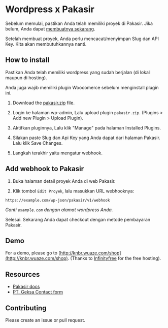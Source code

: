 # Wordpress x Pakasir

Sebelum memulai, pastikan Anda telah memiliki proyek di Pakasir. Jika belum, Anda dapat [membuatnya sekarang](https://pakasir.zone.id).

Setelah membuat proyek, Anda perlu mencacat/menyimpan Slug dan API Key. Kita akan membutuhkannya nanti.

## How to install

Pastikan Anda telah memiliki wordpress yang sudah berjalan (di lokal maupun di hosting).

Anda juga wajib memiliki plugin Woocomerce sebelum menginstall plugin ini.

1. Download the [pakasir.zip](https://github.com/gx1org/wordpress_x_pakasir/raw/refs/heads/main/pakasir.zip) file.

2. Login ke halaman wp-admin, Lalu upload plugin `pakasir.zip`. (Plugins > Add new Plugin > Upload Plugin).

3. Aktifkan pluginnya, Lalu klik "Manage" pada halaman Installed Plugins.

4. Silakan paste Slug dan Api Key yang Anda dapat dari halaman Pakasir. Lalu klik Save Changes.

5. Langkah terakhir yaitu mengatur webhook.

## Add webhook to Pakasir

1. Buka halaman detail proyek Anda di web Pakasir.

2. Klik tombol `Edit Proyek`, lalu masukkan URL webhooknya:
```
https://example.com/wp-json/pakasir/v1/webhook
```
_Ganti `example.com` dengan alamat wordpress Anda._

Selesai. Sekarang Anda dapat checkout dengan metode pembayaran Pakasir.

## Demo

For a demo, please go to [http://knbr.wuaze.com/shop](http://knbr.wuaze.com/shop). (Thanks to [Infinityfree](https://infinityfree.com) for the free hosting).

## Resources

- [Pakasir docs](https://pakasir.gx1.org/p/docs)
- [PT. Geksa Contact form](https://pakasir.gx1.org/l/contact)

## Contributing

Please create an issue or pull request.
